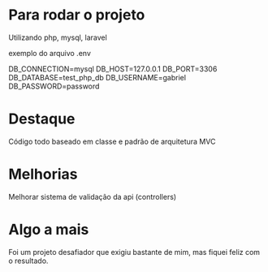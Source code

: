 # Para rodar o projeto

Utilizando php, mysql, laravel

exemplo do arquivo .env

DB_CONNECTION=mysql
DB_HOST=127.0.0.1
DB_PORT=3306
DB_DATABASE=test_php_db
DB_USERNAME=gabriel
DB_PASSWORD=password

# Destaque

Código todo baseado em classe e padrão de arquitetura MVC

# Melhorias

Melhorar sistema de validação da api (controllers)

# Algo a mais

Foi um projeto desafiador que exigiu bastante de mim, mas fiquei feliz com o resultado.
